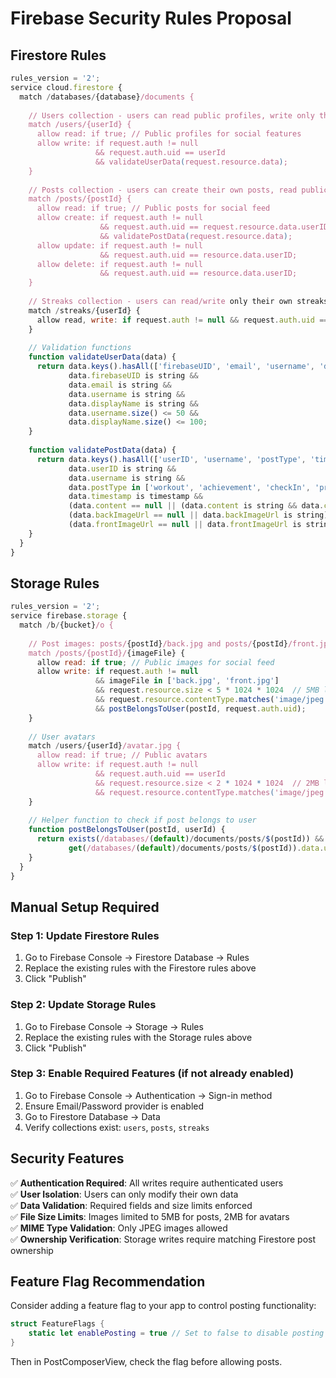# Firebase Security Rules Proposal

## Firestore Rules

```javascript
rules_version = '2';
service cloud.firestore {
  match /databases/{database}/documents {
    
    // Users collection - users can read public profiles, write only their own
    match /users/{userId} {
      allow read: if true; // Public profiles for social features
      allow write: if request.auth != null 
                   && request.auth.uid == userId
                   && validateUserData(request.resource.data);
    }
    
    // Posts collection - users can create their own posts, read public posts
    match /posts/{postId} {
      allow read: if true; // Public posts for social feed
      allow create: if request.auth != null 
                    && request.auth.uid == request.resource.data.userID
                    && validatePostData(request.resource.data);
      allow update: if request.auth != null 
                    && request.auth.uid == resource.data.userID;
      allow delete: if request.auth != null 
                    && request.auth.uid == resource.data.userID;
    }
    
    // Streaks collection - users can read/write only their own streaks
    match /streaks/{userId} {
      allow read, write: if request.auth != null && request.auth.uid == userId;
    }
    
    // Validation functions
    function validateUserData(data) {
      return data.keys().hasAll(['firebaseUID', 'email', 'username', 'displayName']) &&
             data.firebaseUID is string &&
             data.email is string &&
             data.username is string &&
             data.displayName is string &&
             data.username.size() <= 50 &&
             data.displayName.size() <= 100;
    }
    
    function validatePostData(data) {
      return data.keys().hasAll(['userID', 'username', 'postType', 'timestamp']) &&
             data.userID is string &&
             data.username is string &&
             data.postType in ['workout', 'achievement', 'checkIn', 'progress', 'motivation', 'challenge'] &&
             data.timestamp is timestamp &&
             (data.content == null || (data.content is string && data.content.size() <= 280)) &&
             (data.backImageUrl == null || data.backImageUrl is string) &&
             (data.frontImageUrl == null || data.frontImageUrl is string);
    }
  }
}
```

## Storage Rules

```javascript
rules_version = '2';
service firebase.storage {
  match /b/{bucket}/o {
    
    // Post images: posts/{postId}/back.jpg and posts/{postId}/front.jpg
    match /posts/{postId}/{imageFile} {
      allow read: if true; // Public images for social feed
      allow write: if request.auth != null
                   && imageFile in ['back.jpg', 'front.jpg']
                   && request.resource.size < 5 * 1024 * 1024  // 5MB limit
                   && request.resource.contentType.matches('image/jpeg')
                   && postBelongsToUser(postId, request.auth.uid);
    }
    
    // User avatars
    match /users/{userId}/avatar.jpg {
      allow read: if true; // Public avatars
      allow write: if request.auth != null
                   && request.auth.uid == userId
                   && request.resource.size < 2 * 1024 * 1024  // 2MB limit
                   && request.resource.contentType.matches('image/jpeg');
    }
    
    // Helper function to check if post belongs to user
    function postBelongsToUser(postId, userId) {
      return exists(/databases/(default)/documents/posts/$(postId)) &&
             get(/databases/(default)/documents/posts/$(postId)).data.userID == userId;
    }
  }
}
```

## Manual Setup Required

### Step 1: Update Firestore Rules
1. Go to Firebase Console → Firestore Database → Rules
2. Replace the existing rules with the Firestore rules above
3. Click "Publish"

### Step 2: Update Storage Rules  
1. Go to Firebase Console → Storage → Rules
2. Replace the existing rules with the Storage rules above
3. Click "Publish"

### Step 3: Enable Required Features (if not already enabled)
1. Go to Firebase Console → Authentication → Sign-in method
2. Ensure Email/Password provider is enabled
3. Go to Firestore Database → Data
4. Verify collections exist: `users`, `posts`, `streaks`

## Security Features

✅ **Authentication Required**: All writes require authenticated users  
✅ **User Isolation**: Users can only modify their own data  
✅ **Data Validation**: Required fields and size limits enforced  
✅ **File Size Limits**: Images limited to 5MB for posts, 2MB for avatars  
✅ **MIME Type Validation**: Only JPEG images allowed  
✅ **Ownership Verification**: Storage writes require matching Firestore post ownership  

## Feature Flag Recommendation

Consider adding a feature flag to your app to control posting functionality:

```swift
struct FeatureFlags {
    static let enablePosting = true // Set to false to disable posting
}
```

Then in PostComposerView, check the flag before allowing posts.
